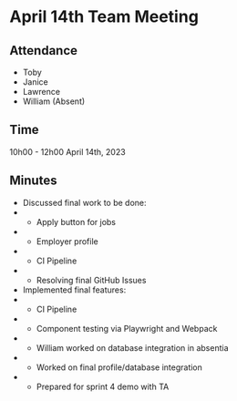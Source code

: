 # April 14th Team Meeting

## Attendance
- Toby
- Janice
- Lawrence
- William (Absent)

## Time
10h00 - 12h00
April 14th, 2023

## Minutes
- Discussed final work to be done:
- - Apply button for jobs
- - Employer profile
- - CI Pipeline
- - Resolving final GitHub Issues
- Implemented final features:
- - CI Pipeline
- - Component testing via Playwright and Webpack
- - William worked on database integration in absentia
- - Worked on final profile/database integration
- - Prepared for sprint 4 demo with TA
